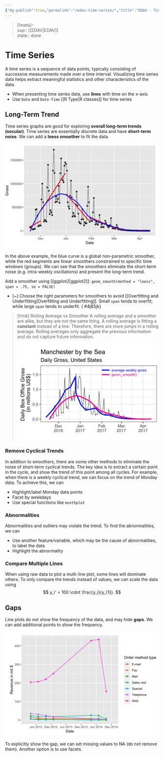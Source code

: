 ```yaml
---
{"dg-publish":true,"permalink":"/edav-time-series/","title":"EDAV - Time Series","created":"2022-11-01T16:53:01","updated":""}
---
```


> [!meta]-  
sup:: [[EDAV\|EDAV]]  
state:: done  

# Time Series

A time series is a sequence of data points, typically consisting of successive measurements made over a time interval. Visualizing time series data helps extract meaningful statistics and other characteristics of the data.

- When presenting time series data, use **lines** with time on the x-axis
- Use `Date` and `Date-Time` [[R Type\|R classes]] for time series

## Long-Term Trend

Time series graphs are good for exploring **overall long-term trends (secular)**.
Time series are essentially discrete data and have **short-term noise**. We can add a **loess smoother** to fit the data.

![](https://raw.githubusercontent.com/zcysxy/Figurebed/master/img/20221101170338.png)

In the above example, the blue curve is a global non-parametric smoother, while the red segments are linear smoothers constrained to specific time windows (groups). We can see that the smoothers eliminate the short-term noise (e.g. intra-weekly oscillations) and present the long-term trend.

Add a smoother using [[ggplot2\|ggplot2]]: `geom_smooth(method = "loess", span = .75, se = FALSE)`

- [~] Choose the right parameters for smoothers to avoid [[Overfitting and Underfitting\|Overfitting and Underfitting]]. Small `span` tends to overfit; while large `span` tends to underfit.
{ #4j85jk}


> [!rmk] Rolling Average vs Smoother
> A rolling average and a smoother are alike, but they are not the same thing. A rolling average is fitting a **constant** instead of a line. Therefore, there are more *jumps* in a rolling average. Rolling averages only aggregate the previous information and do not capture future information.
>
>
> ![](https://raw.githubusercontent.com/zcysxy/Figurebed/master/img/20221103152814.png)

### Remove Cyclical Trends

In addition to smoothers, there are some other methods to eliminate the noise of short-term cyclical trends. The key idea is to extract a certain point in the cycle, and show the trend of this point among all cycles. For example, when there is a weekly cyclical trend, we can focus on the trend of Monday data. To achieve this, we can

- Highlight/label Monday data points
- Facet by weekdays
- Use special functions like `monthplot`

### Abnormalities

Abnormalities and outliers may violate the trend. To find the abnormalities, we can

- Use another feature/variable, which may be the cause of abnormalities, to label the data
- Highlight the abnormality

### Compare Multiple Lines

When using raw data to plot a multi-line plot, some lines will dominate others. To only compare the trends instead of values, we can scale the data using
$$
y_i' = 100 \cdot \frac{y_i}{y_{1}}.
$$

## Gaps

Line plots do not show the frequency of the data, and may hide **gaps**. We can add additional points to show the frequency.

![](https://raw.githubusercontent.com/zcysxy/Figurebed/master/img/20221103155133.png)

To explicitly show the gap, we can set missing values to NA (do not remove them).
Another option is to use facets.
